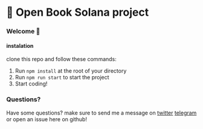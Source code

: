 # 📖 Open Book Solana project

### **Welcome 👋**
#### **instalation**
clone this repo and follow these commands:

1. Run `npm install` at the root of your directory
2. Run `npm run start` to start the project
3. Start coding!


### **Questions?**
Have some questions? make sure to send me a message on [twitter](https://app.buildspace.so/courses/CObd6d35ce-3394-4bd8-977e-cbee82ae07a3) [telegram](t.me/svenxbt) or open an issue here on github!
